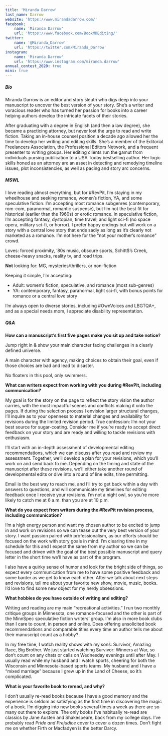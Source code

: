 ```yaml
---
title: 'Miranda Darrow'
last_name: Darrow
website: 'https://www.mirandadarrow.com/'
facebook:
    name: 'Miranda Darrow'
    url: 'https://www.facebook.com/BookMDEditing/'
twitter:
    name: '@Miranda_Darrow'
    url: 'https://twitter.com/Miranda_Darrow'
instagram:
    name: 'Miranda Darrow'
    url: 'https://www.instagram.com/miranda.darrow'
annual_contest_2020: true
mini: true
---
```


##### Bio

Miranda Darrow is an editor and story sleuth who digs deep into your manuscript to uncover the best version of your story. She’s a writer and voracious reader who has turned her passion for books into a career helping authors develop the intricate facets of their stories.

After graduating with a degree in English (and then a law degree), she became a practicing attorney, but never lost the urge to read and write fiction. Taking an in-house counsel position a decade ago allowed her the time to develop her writing and editing skills. She’s a member of the Editorial Freelancers Association, the Professional Editors Network, and a frequent presenter to writing groups. Her editing clients run the gamut from individuals pursing publication to a USA Today bestselling author. Her logic skills honed as an attorney are an asset in detecting and remedying timeline issues, plot inconsistencies, as well as pacing and story arc concerns.

##### MSWL

I love reading almost everything, but for \#RevPit, I’m staying in my wheelhouse and seeking romance, women’s fiction, YA, and some speculative fiction. I’m accepting most romance subgenres (contemporary, rom-com, paranormal, romantic suspense), but I’m not the best fit for historical (earlier than the 1960s) or erotic romance. In speculative fiction, I’m accepting fantasy, dystopian, time travel, and light sci-fi (no space opera, military sci-fi, or horror). I prefer happy endings but will work on a story with a central love story that ends sadly as long as it’s clearly not marketed as a romance. I’m not here for the “not your mother’s romance” crowd.

Loves: forced proximity, ‘80s music, obscure sports, Schitt$’s Creek, cheese-heavy snacks, reality tv, and road trips.

**Not** looking for: MG, mysteries/thrillers, or non-fiction 

Keeping it simple, I’m accepting:
 * Adult: women’s fiction, speculative, and romance (most sub-genres)
 * YA: contemporary, fantasy, paranormal, light sci-fi, with bonus points for romance or a central love story

I’m always open to diverse stories, including \#OwnVoices and LBGTQA+, and as a special needs mom, I appreciate disability representation. 

##### Q&A

**How can a manuscript’s first five pages make you sit up and take notice?**

Jump right in & show your main character facing challenges in a clearly defined universe.

A main character with agency, making choices to obtain their goal, even if those choices are bad and lead to disaster. 

No floaters in this pool, only swimmers. 

**What can writers expect from working with you during #RevPit, including communication?**

My goal is for the story on the page to reflect the story vision the author carries, with the most impactful scenes and conflicts making it onto the pages. If during the selection process I envision larger structural changes, I’ll inquire as to your openness to material changes and availability for revisions during the limited revision period. True confession: I’m not your best source for sugar-coating. Consider me if you’re ready to accept direct feedback on your story and are ready and willing to tackle revisions with enthusiasm.

I’ll start with an in-depth assessment of developmental editing recommendations, which we can discuss after you read and review my assessment. Together, we’ll develop a plan for your revisions, which you’ll work on and send back to me. Depending on the timing and state of the manuscript after these revisions, we’ll either take another round of developmental edits or dive into a round of line edits, time permitting.

Email is the best way to reach me, and I’ll try to get back within a day with answers to questions, and will communicate my timelines for editing feedback once I receive your revisions. I’m not a night owl, so you’re more likely to catch me at 6 a.m. than you are at 10 p.m.  

**What do you expect from writers during the #RevPit revision process, including communication?**

I’m a high energy person and want my chosen author to be excited to jump in and work on revisions so we can tease out the very best version of your story. I want passion paired with professionalism, as our efforts should be focused on the work with story goals in mind. I’m clearing time in my schedule for this and I expect the same from my author so we can be focused and driven with the goal of the best possible manuscript and query letter in the short time we’ll have as part of the program.

I also have a quirky sense of humor and look for the bright side of things, so expect every communication from me to have some positive feedback and some banter as we get to know each other. After we talk about next steps and revisions, tell me about your favorite new show, movie, music, books. I’d love to find some new object for my nerdy obsessions.
 
**What hobbies do you have outside of writing and editing?**

Writing and reading are my main “recreational activities.” I run two monthly critique groups in Minnesota, one romance-focused and the other is part of the MinnSpec speculative fiction writers’ group. I’m also in more book clubs than I care to count, in person and online. Does offering unsolicited book recommendations and comparable titles every time an author tells me about their manuscript count as a hobby?

In my free time, I watch reality shows with my sons: Survivor, Amazing Race, Big Brother. We just started watching Survivor: Winners at War, so don’t count on any chats or calls on Wednesday evenings until after May. I usually read while my husband and I watch sports, cheering for both the Wisconsin and Minnesota-based sports teams. My husband and I have a “mixed marriage” because I grew up in the Land of Cheese, so it’s complicated. 

**What is your favorite book to reread, and why?**

I don’t usually re-read books because I have a good memory and the experience is seldom as satisfying as the first time in discovering the magic of a book. I’m digging into new books several times a week as there are so many out there to explore. The only books I’ve habitually re-read are classics by Jane Austen and Shakespeare, back from my college days. I’ve probably read _Pride and Prejudice_ cover to cover a dozen times. Don’t fight me on whether Firth or Macfadyen is the better Darcy.